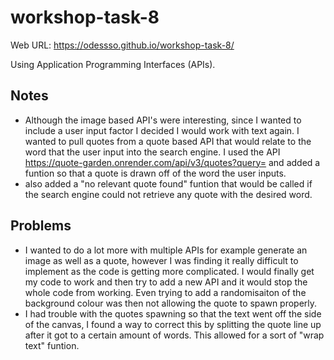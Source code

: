 # workshop-task-8

Web URL: https://odessso.github.io/workshop-task-8/

Using Application Programming Interfaces (APIs).

## Notes
- Although the image based API's were interesting, since I wanted to include a user input factor I decided I would work with text again. I wanted to pull quotes from a quote based API that would relate to the word that the user input into the search engine. I used the API https://quote-garden.onrender.com/api/v3/quotes?query= and added a funtion so that a quote is drawn off of the word the user inputs.
- also added a "no relevant quote found" funtion that would be called if the search engine could not retrieve any quote with the desired word.

## Problems
- I wanted to do a lot more with multiple APIs for example generate an image as well as a quote, however I was finding it really difficult to implement as the code is getting more complicated. I would finally get my code to work and then try to add a new API and it would stop the whole code from working. Even trying to add a randomisaiton of the background colour was then not allowing the quote to spawn properly.
- I had trouble with the quotes spawning so that the text went off the side of the canvas, I found a way to correct this by splitting the quote line up after it got to a certain amount of words. This allowed for a sort of "wrap text" funtion.
